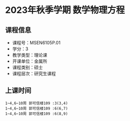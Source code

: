 # 2023年秋季学期 数学物理方程 






## 课程信息

- 课程号：MSEN6105P.01
- 学分：3
- 教学类型：理论课
- 开课单位：金属所
- 课程类别：硕士
- 课程层次：研究生课程

## 上课时间

```
1~4,6~10周 郭可信楼109 :3(3,4)
1~4,6~10周 郭可信楼109 :6(6,7)
1~4,6~10周 郭可信楼109 :6(8,9)
```

